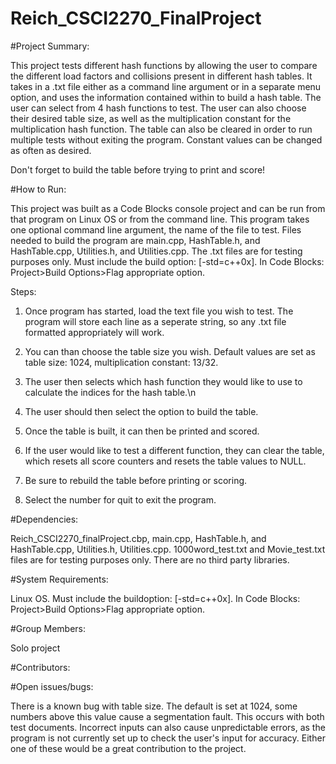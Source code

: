 # Reich_CSCI2270_FinalProject

#Project Summary:

This project tests different hash functions by allowing the user to compare the different load factors and collisions present in different hash tables.  It takes in a .txt file either as a command line argument or in a separate menu option, and uses the information contained within to build a hash table.  The user can select from 4 hash functions to test.  The user can also choose their desired table size, as well as the multiplication constant for the multiplication hash function.  The table can also be cleared in order to run multiple tests without exiting the program.  Constant values can be changed as often as desired.

Don't forget to build the table before trying to print and score!

#How to Run:

This project was built as a Code Blocks console project and can be run from that program on Linux OS or from the command line.  This program takes one optional command line argument, the name of the file to test. Files needed to build the program are main.cpp, HashTable.h, and HashTable.cpp, Utilities.h, and Utilities.cpp.  The .txt files are for testing purposes only.
Must include the build option: [-std=c++0x].  In Code Blocks: Project>Build Options>Flag appropriate option.

Steps:

1. Once program has started, load the text file you wish to test. The program will store each line as a seperate string, so any .txt file formatted appropriately will work.

2. You can than choose the table size you wish. Default values are set as table size: 1024, multiplication constant: 13/32.

3. The user then selects which hash function they would like to use to calculate the indices for the hash table.\n

4. The user should then select the option to build the table.

5. Once the table is built, it can then be printed and scored.

6. If the user would like to test a different function, they can clear the table, which resets all score counters and resets the table values to NULL.

7. Be sure to rebuild the table before printing or scoring.

8. Select the number for quit to exit the program.

#Dependencies:

Reich_CSCI2270_finalProject.cbp, main.cpp, HashTable.h, and HashTable.cpp, Utilities.h, Utilities.cpp.  1000word_test.txt and Movie_test.txt files are for testing purposes only.  There are no third party libraries.

#System Requirements:

Linux OS. Must include the buildoption: [-std=c++0x].  In Code Blocks: Project>Build Options>Flag appropriate option.

#Group Members:

Solo project

#Contributors:

#Open issues/bugs:

There is a known bug with table size. The default is set at 1024, some numbers above this value cause a segmentation fault.  This occurs with both test documents.
Incorrect inputs can also cause unpredictable errors, as the program is not currently set up to check the 
user's input for accuracy.
Either one of these would be a great contribution to the project.

